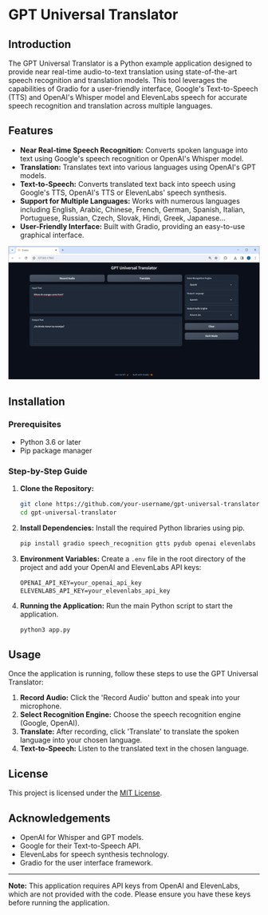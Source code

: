 # GPT Universal Translator

## Introduction
The GPT Universal Translator is a Python example application designed to provide near real-time audio-to-text translation using state-of-the-art speech recognition and translation models. This tool leverages the capabilities of Gradio for a user-friendly interface, Google's Text-to-Speech (TTS) and OpenAI's Whisper model and ElevenLabs speech for accurate speech recognition and translation across multiple languages.

## Features
- **Near Real-time Speech Recognition:** Converts spoken language into text using Google's speech recognition or OpenAI's Whisper model.
- **Translation:** Translates text into various languages using OpenAI's GPT models.
- **Text-to-Speech:** Converts translated text back into speech using Google's TTS, OpenAI's TTS or ElevenLabs' speech synthesis.
- **Support for Multiple Languages:** Works with numerous languages including English, Arabic, Chinese, French, German, Spanish, Italian, Portuguese, Russian, Czech, Slovak, Hindi, Greek, Japanese...
- **User-Friendly Interface:** Built with Gradio, providing an easy-to-use graphical interface.

<img src="./figures/GPT_Universal_Translator_GUI.png">

## Installation

### Prerequisites
- Python 3.6 or later
- Pip package manager

### Step-by-Step Guide
1. **Clone the Repository:**
   ```bash
   git clone https://github.com/your-username/gpt-universal-translator.git
   cd gpt-universal-translator
   ```

2. **Install Dependencies:**
   Install the required Python libraries using pip.
   ```bash
   pip install gradio speech_recognition gtts pydub openai elevenlabs python-dotenv
   ```

3. **Environment Variables:**
   Create a `.env` file in the root directory of the project and add your OpenAI and ElevenLabs API keys:
   ```plaintext
   OPENAI_API_KEY=your_openai_api_key
   ELEVENLABS_API_KEY=your_elevenlabs_api_key
   ```

4. **Running the Application:**
   Run the main Python script to start the application.
   ```bash
   python3 app.py
   ```

## Usage
Once the application is running, follow these steps to use the GPT Universal Translator:

1. **Record Audio:** Click the 'Record Audio' button and speak into your microphone.
2. **Select Recognition Engine:** Choose the speech recognition engine (Google, OpenAI).
3. **Translate:** After recording, click 'Translate' to translate the spoken language into your chosen language.
4. **Text-to-Speech:** Listen to the translated text in the chosen language.

## License
This project is licensed under the [MIT License](LICENSE).

## Acknowledgements
- OpenAI for Whisper and GPT models.
- Google for their Text-to-Speech API.
- ElevenLabs for speech synthesis technology.
- Gradio for the user interface framework.

---

**Note:** This application requires API keys from OpenAI and ElevenLabs, which are not provided with the code. Please ensure you have these keys before running the application.
